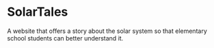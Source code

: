 # SolarTales
A website that offers a story about the solar system so that elementary school students can better understand it.
